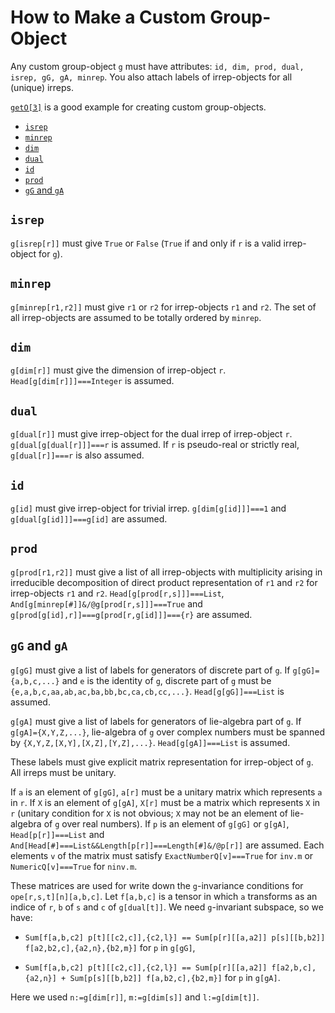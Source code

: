 # How to Make a Custom Group-Object

Any custom group-object `g` must have attributes: `id, dim, prod, dual, isrep, gG, gA, minrep`.
You also attach labels of irrep-objects for all (unique) irreps.

[`getO[3]`](https://github.com/selpoG/autoboot/tree/master/grouplie.m) is
a good example for creating custom group-objects.

- [`isrep`](#isrep)
- [`minrep`](#minrep)
- [`dim`](#dim)
- [`dual`](#dual)
- [`id`](#id)
- [`prod`](#prod)
- [`gG` and `gA`](#gg-and-ga)

## `isrep`

`g[isrep[r]]` must give `True` or `False` (`True` if and only if `r` is a valid irrep-object for `g`).

## `minrep`

`g[minrep[r1,r2]]` must give `r1` or `r2` for irrep-objects `r1` and `r2`.
The set of all irrep-objects are assumed to be totally ordered by `minrep`.

## `dim`

`g[dim[r]]` must give the dimension of irrep-object `r`.
`Head[g[dim[r]]]===Integer` is assumed.

## `dual`

`g[dual[r]]` must give irrep-object for the dual irrep of irrep-object `r`.
`g[dual[g[dual[r]]]===r` is assumed.
If `r` is pseudo-real or strictly real, `g[dual[r]]===r` is also assumed.

## `id`

`g[id]` must give irrep-object for trivial irrep.
`g[dim[g[id]]]===1` and `g[dual[g[id]]]===g[id]` are assumed.

## `prod`

`g[prod[r1,r2]]` must give a list of all irrep-objects with multiplicity
arising in irreducible decomposition of direct product representation of
`r1` and `r2` for irrep-objects `r1` and `r2`.
`Head[g[prod[r,s]]]===List`, `And[g[minrep[#]]&/@g[prod[r,s]]]===True` and
`g[prod[g[id],r]]===g[prod[r,g[id]]]==={r}` are assumed.

## `gG` and `gA`

`g[gG]` must give a list of labels for generators of discrete part of `g`.
If `g[gG]={a,b,c,...}` and `e` is the identity of `g`,
discrete part of `g` must be `{e,a,b,c,aa,ab,ac,ba,bb,bc,ca,cb,cc,...}`.
`Head[g[gG]]===List` is assumed.

`g[gA]` must give a list of labels for generators of lie-algebra part of `g`.
If `g[gA]={X,Y,Z,...}`, lie-algebra of `g` over complex numbers must be spanned by
`{X,Y,Z,[X,Y],[X,Z],[Y,Z],...}`.
`Head[g[gA]]===List` is assumed.

These labels must give explicit matrix representation for irrep-object of `g`.
All irreps must be unitary.

If `a` is an element of `g[gG]`, `a[r]` must be a unitary matrix which represents `a` in `r`.
If `X` is an element of `g[gA]`, `X[r]` must be a matrix which represents `X` in `r`
(unitary condition for `X` is not obvious; `X` may not be an element of lie-algebra of `g` over real numbers).
If `p` is an element of `g[gG]` or `g[gA]`,
`Head[p[r]]===List` and `And[Head[#]===List&&Length[p[r]]===Length[#]&/@p[r]]` are assumed.
Each elements `v` of the matrix must satisfy `ExactNumberQ[v]===True` for `inv.m`
or `NumericQ[v]===True` for `ninv.m`.

These matrices are used for write down the `g`-invariance conditions for `ope[r,s,t][n][a,b,c]`.
Let `f[a,b,c]` is a tensor in which `a` transforms as an indice of `r`, `b` of `s` and `c` of `g[dual[t]]`.
We need `g`-invariant subspace, so we have:

- `Sum[f[a,b,c2] p[t][[c2,c]],{c2,l}] == Sum[p[r][[a,a2]] p[s][[b,b2]] f[a2,b2,c],{a2,n},{b2,m}]`
  for `p` in `g[gG]`,

- `Sum[f[a,b,c2] p[t][[c2,c]],{c2,l}] == Sum[p[r][[a,a2]] f[a2,b,c],{a2,n}] + Sum[p[s][[b,b2]] f[a,b2,c],{b2,m}]`
  for `p` in `g[gA]`.

Here we used `n:=g[dim[r]]`, `m:=g[dim[s]]` and `l:=g[dim[t]]`.

